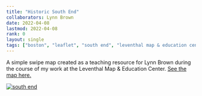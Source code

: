 ```yaml
---
title: "Historic South End" 
collaborators: Lynn Brown
date: 2022-04-08
lastmod: 2022-04-08
rank: 0
layout: single
tags: ["boston", "leaflet", "south end", "leventhal map & education center"]
---
```


A simple swipe map created as a teaching resource for Lynn Brown during the course of my work at the Leventhal Map & Education Center. [See the map here.](https://historic-south-end.glitch.me/)

[![south end](south-end.png)](https://historic-south-end.glitch.me/)